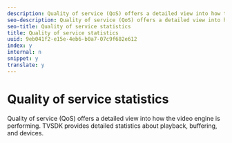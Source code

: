 ```yaml
---
description: Quality of service (QoS) offers a detailed view into how the video engine is performing. TVSDK provides detailed statistics about playback, buffering, and devices.
seo-description: Quality of service (QoS) offers a detailed view into how the video engine is performing. TVSDK provides detailed statistics about playback, buffering, and devices.
seo-title: Quality of service statistics
title: Quality of service statistics
uuid: 9eb041f2-e15e-4eb6-b0a7-07c9f682e612
index: y
internal: n
snippet: y
translate: y
---
```


# Quality of service statistics

Quality of service (QoS) offers a detailed view into how the video engine is performing. TVSDK provides detailed statistics about playback, buffering, and devices.

